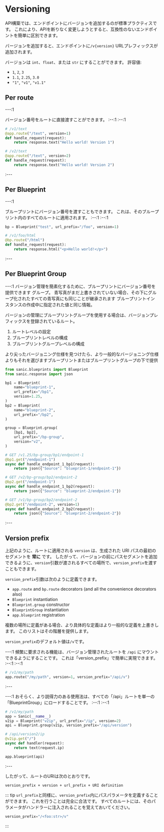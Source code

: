 # Versioning

API構築では、エンドポイントにバージョンを追加するのが標準プラクティスです。 これにより、APIを断りなく変更しようとすると、互換性のないエンドポイントを簡単に区別できます。

バージョンを追加すると、エンドポイントに`/v{version}` URLプレフィックスが追加されます。

バージョンは `int`、`float`、または `str` にすることができます。 許容値:

- `1`, `2`, `3`
- `1.1`, `2.25`, `3.0`
- `"1"`, `"v1"`, `"v1.1"`

## Per route

---:1

バージョン番号をルートに直接渡すことができます。 :--:1 :--:1
```python
# /v1/text
@app.route("/text", version=1)
def handle_request(request):
    return response.text("Hello world! Version 1")

# /v2/text
@app.route("/text", version=2)
def handle_request(request):
    return response.text("Hello world! Version 2")
```
:---

## Per Blueprint

---:1

ブループリントにバージョン番号を渡すこともできます。 これは、そのブループリント内のすべてのルートに適用されます。 :--:1 :--:1
```python
bp = Blueprint("test", url_prefix="/foo", version=1)

# /v1/foo/html
@bp.route("/html")
def handle_request(request):
    return response.html("<p>Hello world!</p>")
```
:---

## Per Blueprint Group

---:1 バージョン管理を簡素化するために、ブループリントにバージョン番号を提供できます グループ。 青写真がまだ上書きされていない場合、その下にグループ化されたすべての青写真にも同じことが継承されます ブループリントインスタンスの作成中に指定された値と同じ情報。

バージョンの管理にブループリントグループを使用する場合は、バージョンプレフィックスを登録されているルート。

1. ルートレベルの設定
2. ブループリントレベルの構成
3. ブループリントグループレベルの構成

より尖ったバージョニング仕様を見つけたら、より一般的なバージョニング仕様よりもそれを選びますブループリントまたはブループリントグループの下で提供
```python
from sanic.blueprints import Blueprint
from sanic.response import json

bp1 = Blueprint(
    name="blueprint-1",
    url_prefix="/bp1",
    version=1.25,
)
bp2 = Blueprint(
    name="blueprint-2",
    url_prefix="/bp2",
)

group = Blueprint.group(
    [bp1, bp2],
    url_prefix="/bp-group",
    version="v2",
)

# GET /v1.25/bp-group/bp1/endpoint-1
@bp1.get("/endpoint-1")
async def handle_endpoint_1_bp1(request):
    return json({"Source": "blueprint-1/endpoint-1"})

# GET /v2/bp-group/bp2/endpoint-2
@bp2.get("/endpoint-1")
async def handle_endpoint_1_bp2(request):
    return json({"Source": "blueprint-2/endpoint-1"})

# GET /v1/bp-group/bp2/endpoint-2
@bp2.get("/endpoint-2", version=1)
async def handle_endpoint_2_bp2(request):
    return json({"Source": "blueprint-2/endpoint-2"})
```
:---

## Version prefix

上記のように、ルートに適用される `version` は、生成された URI パスの最初のセグメントを **常に** です。 したがって、バージョンの前にパスセグメントを追加できるように、`version`引数が渡されるすべての場所で、`version_prefix`を渡すこともできます。

`version_prefix`引数は次のように定義できます。

- `app.route` and `bp.route` decorators (and all the convenience decorators also)
- `Blueprint` instantiation
- `Blueprint.group` constructor
- `BlueprintGroup` instantiation
- `app.blueprint` registration

複数の場所に定義がある場合、より具体的な定義はより一般的な定義を上書きします。 このリストはその階層を提供します。

`version_prefix`のデフォルト値は`/v`です。

---:1 頻繁に要求される機能は、バージョン管理されたルートを `/api` にマウントできるようにすることです。 これは「version_prefix」で簡単に実現できます。 :--:1 :--:1
```python
# /v1/my/path
app.route("/my/path", version=1, version_prefix="/api/v")
```
:---

---:1 おそらく、より説得力のある使用法は、すべての「/api」ルートを単一の「BlueprintGroup」にロードすることです。 :--:1 :--:1
```python
# /v1/my/path
app = Sanic(__name__)
v2ip = Blueprint("v2ip", url_prefix="/ip", version=2)
api = Blueprint.group(v2ip, version_prefix="/api/version")

# /api/version2/ip
@v2ip.get("/")
async def handler(request):
    return text(request.ip)

app.blueprint(api)
```
:---

したがって、ルートのURIは次のとおりです。

```
version_prefix + version + url_prefix + URI definition
```

::: tip `url_prefix`と同様に、`version_prefix`内にパスパラメータを定義することができます。 これを行うことは完全に合法です。 すべてのルートには、そのパラメータがハンドラーに注入されることを覚えておいてください。

```python
version_prefix="/<foo:str>/v"
```
:::
